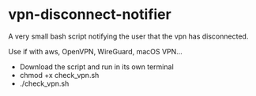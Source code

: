 # vpn-disconnect-notifier

A very small bash script notifying the user that the vpn has disconnected.

Use if with aws, OpenVPN, WireGuard, macOS VPN...

- Download the script and run in its own terminal
- chmod +x check_vpn.sh
- ./check_vpn.sh
